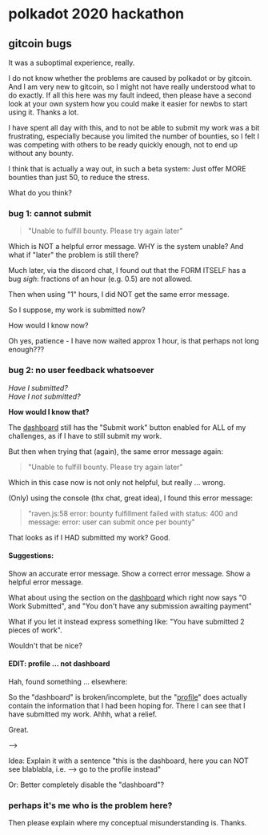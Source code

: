 # polkadot 2020 hackathon
## gitcoin bugs

It was a suboptimal experience, really.

I do not know whether the problems are caused by polkadot or by gitcoin. And I am very new to gitcoin, so I might not have really understood what to do exactly. If all this here was my fault indeed, then please have a second look at your own system how you could make it easier for newbs to start using it. Thanks a lot.

I have spent all day with this, and to not be able to submit my work was a bit frustrating, especially because you limited the number of bounties, so I felt I was competing with others to be ready quickly enough, not to end up without any bounty.

I think that is actually a way out, in such a beta system: Just offer MORE bounties than just 50, to reduce the stress.

What do you think?
   

### bug 1: cannot submit

>  "Unable to fulfill bounty. Please try again later"

Which is NOT a helpful error message. WHY is the system unable? And what if "later" the problem is still there?
 

Much later, via the discord chat, I found out that the FORM ITSELF has a bug *sigh*: fractions of an hour (e.g. 0.5) are not allowed.

Then when using "1" hours, I did NOT get the same error message.

So I suppose, my work is submitted now?

How would I know now?

Oh yes, patience - I have now waited approx 1 hour, is that perhaps not long enough???


### bug 2: no user feedback whatsoever
*Have I submitted?*  
*Have I not submitted?*   

**How would I know that?**

The [dashboard](https://gitcoin.co/dashboard) still has the "Submit work" button enabled for ALL of my challenges, as if I have to still submit my work.

But then when trying that (again), the same error message again:

>  "Unable to fulfill bounty. Please try again later"

Which in this case now is not only not helpful, but really ... wrong.

(Only) using the console (thx chat, great idea), I found this error message:

> "raven.js:58 error: bounty fulfillment failed with status: 400 and message: error: user can submit once per bounty"

That looks as if I HAD submitted my work? Good.

#### Suggestions:

Show an accurate error message. Show a correct error message. Show a helpful error message.   

What about using the section on the [dashboard](https://gitcoin.co/dashboard) which right now says "0 Work Submitted", and "You don't have any submission awaiting payment" 

What if you let it instead express something like: "You have submitted 2 pieces of work". 

Wouldn't that be nice?

#### EDIT: profile ... not dashboard

Hah, found something ... elsewhere:

So the "dashboard" is broken/incomplete, but the "[profile](https://gitcoin.co/drandreaskrueger)" does actually contain the information that I had been hoping for. There I can see that I have submitted my work. Ahhh, what a relief. 

Great.

--> 

Idea: Explain it with a sentence "this is the dashboard, here you can NOT see blablabla, i.e. --> go to the profile instead"

Or: Better completely disable the "dashboard"?


### perhaps it's me who is the problem here?

Then please explain where my conceptual misunderstanding is. Thanks.
